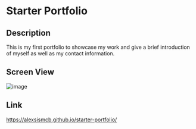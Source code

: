 # Starter Portfolio

## Description

This is my first portfolio to showcase my work and give a brief introduction of myself as well as my contact information.

## Screen View

![image](https://user-images.githubusercontent.com/64288510/84607095-ed5bad80-ae70-11ea-9bb1-c4f068e49e0d.png)

## Link
https://alexsismcb.github.io/starter-portfolio/

